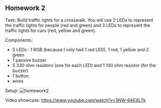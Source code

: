 ## Homework 2

Task: Build traffic lights for a crosswalk. You will use 2 LEDs to represent the traffic lights for people (red and green) and 3 LEDs to represent the traffic lights for cars (red, yellow and green).

Components:
 * 5 LEDs : 1 RGB (because I only had 1 red LED), 1 red, 1 yellow and 2 green
 * 1 passive buzzer
 * 5 330 ohm resistors (one for each LED) and 1 100 ohm resistor (for the buzzer)
 * 1 button
 * wires

Setup:
![homework2](https://user-images.githubusercontent.com/39190235/139906460-97a530f7-b9d1-4626-b6d3-8a6d1ffe705b.jpg)

Video showcase: https://www.youtube.com/watch?v=3NW-6AEXL7k
